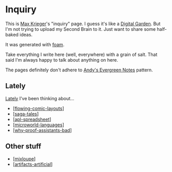 # Inquiry

This is [Max Krieger](https://a9.io)'s "inquiry" page. I guess it's like a [Digital Garden](https://github.com/MaggieAppleton/digital-gardeners). But I'm not trying to upload my Second Brain to it. Just want to share some half-baked ideas.

It was generated with [foam](https://foambubble.github.io/foam/).

Take everything I write here (well, everywhere) with a grain of salt. That said I'm always happy to talk about anything on here.

The pages definitely don't adhere to [Andy's Evergreen Notes](https://notes.andymatuschak.org/z4SDCZQeRo4xFEQ8H4qrSqd68ucpgE6LU155C) pattern.

## Lately

[Lately](https://www.youtube.com/watch?v=hj0TY5jhx3Q) I've been thinking about...

- [[flowing-comic-layouts]]
- [[saga-tales]]
- [[apl-spreadsheet]]
- [[microworld-languages]]
- [[why-proof-assistants-bad]]

## Other stuff

- [[mixloupe]]
- [[artifacts-artificial]]

[//begin]: # "Autogenerated link references for markdown compatibility"
[flowing-comic-layouts]: flowing-comic-layouts.md "Flowing Comic Layouts"
[saga-tales]: saga-tales.md "Chat Documents"
[apl-spreadsheet]: apl-spreadsheet.md "Linear Algebra as Spreadsheet"
[microworld-languages]: microworld-languages.md "Domain-Learning with Computational Microworlds"
[why-proof-assistants-bad]: why-proof-assistants-bad.md "Why are proof assistants so unfriendly?"
[mixloupe]: mixloupe.md "How do you make mixtapes in the current year?"
[artifacts-artificial]: artifacts-artificial.md "Artifacts of the Artificial"
[//end]: # "Autogenerated link references"
